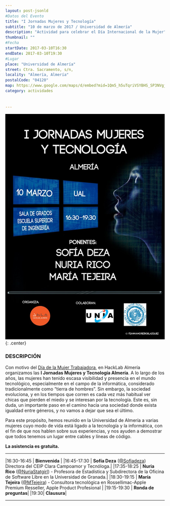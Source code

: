 ```yaml
---
layout: post-jsonld
#Datos del Evento
title: "I Jornadas Mujeres y Tecnología"
subtitle: "10 de marzo de 2017 / Universidad de Almería"
description: "Actividad para celebrar el Día Internacional de la Mujer"
thumbnail: ""
#Fecha
startDate: 2017-03-10T16:30
endDate: 2017-03-10T19:30
#Lugar
place: "Universidad de Almería"
street: Ctra. Sacramento, s/n,
locality: "Almería, Almería"
postalCode: "04120"
map: https://www.google.com/maps/d/embed?mid=1Qm5_h5uTqriVSYBHS_SP3NVgjHc
category: actividades


---
```


![I Jornadas Mujeres y Tecnología](/recursos/2017-03-10/cartel.jpg){: .center}

### DESCRIPCIÓN
Con motivo del [Día de la Mujer Trabajadora](https://es.wikipedia.org/wiki/D%C3%ADa_Internacional_de_la_Mujer), en HackLab Almería organizamos las **I Jornadas Mujeres y Tecnología Almería**.
A lo largo de los años, las mujeres han tenido escasa visibilidad y presencia en el mundo tecnológico, especialmente en el campo de la informática, considerado tradicionalmente como “tierra de hombres”.
Sin embargo, la sociedad evoluciona, y en los tiempos que corren es cada vez más habitual ver chicas que pierden el miedo y se interesan por la tecnología.
Este es, sin duda, un importante paso en el camino hacia una sociedad donde exista igualdad entre géneros, y no vamos a dejar
que sea el último.

Para este propósito, hemos reunido en la Universidad de Almería a varias mujeres cuyo modo de vida está ligado a la tecnología y la informática, con el fin de que nos hablen sobre sus experiencias, y nos ayuden a demostrar que todos tenemos un lugar entre cables y líneas de código.

**La asistencia es gratuita.**

---

|16:30-16:45 | **Bienvenida** |
|16:45-17:30 | **Sofía Deza** ([@Sofiadeza](http://twitter.com/Sofiadeza)) Directora del CEIP Clara Campoamor y Tecnóloga.|
|17:35-18:25 | **Nuria Rico** ([@NuriaStatgirl](http://twitter.com/NuriaStatgirl)) - Profesora de Estadística y Subdirectora de la Oficina de Software Libre en la Universidad de Granada.|
|18:30-19:15 | **María Tejeira** ([@MTejeira](http://twitter.com/MTejeira)) - Consultora tecnológica en Rossellimac-Apple Premium Resseller, Apple Product Profesional |
|19:15-19:30 | **Ronda de preguntas**|
|19:30| **Clausura**|

---
